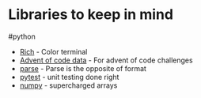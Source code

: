 # Libraries to keep in mind
#python

- [Rich](https://pypi.org/project/rich/) - Color terminal
- [Advent of code data](https://pypi.org/project/advent-of-code-data/) - For advent of code challenges
- [parse](https://pypi.org/project/parse/) - Parse is the opposite of format
- [pytest](https://pypi.org/project/pytest/) - unit testing done right
- [numpy](https://numpy.org/install/) - supercharged arrays
